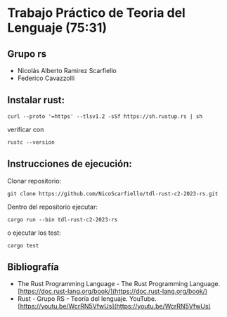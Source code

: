 # Trabajo Práctico de Teoria del Lenguaje (75:31)

## Grupo rs

 - Nicolás Alberto Ramirez Scarfiello
- Federico Cavazzolli


## Instalar rust:

```
curl --proto '=https' --tlsv1.2 -sSf https://sh.rustup.rs | sh
```

verificar con 

```
rustc --version
```

## Instrucciones de ejecución:

Clonar repositorio: 

```
git clone https://github.com/NicoScarfiello/tdl-rust-c2-2023-rs.git
```

Dentro del repositorio ejecutar: 

```
cargo run --bin tdl-rust-c2-2023-rs
```

o ejecutar los test:

```
cargo test
```

## Bibliografía
- The Rust Programming Language - The Rust Programming Language. [https://doc.rust-lang.org/book/](https://doc.rust-lang.org/book/)
- Rust - Grupo RS - Teoría del lenguaje. YouTube. [https://youtu.be/WcrRN5VfwUs](https://youtu.be/WcrRN5VfwUs)
